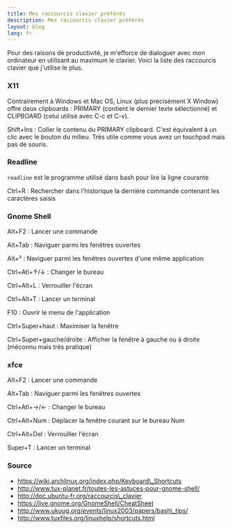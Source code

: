 ```yaml
---
title: Mes raccourcis clavier préférés
description: Mes raccourcis clavier préférés
layout: blog
lang: fr
---
```

Pour des raisons de productivité, je m'efforce de dialoguer avec mon ordinateur en utilisant au
maximum le clavier. Voici la liste des raccourcis clavier que j'utilise le plus.

### X11

Contrairement à Windows et Mac OS, Linux (plus précisément X Window) offre deux clipboards : PRIMARY
(contient le dernier texte sélectionné) et CLIPBOARD (celui utilisé avec C-c et C-v).

Shift+Ins : Coller le contenu du PRIMARY clipboard. C'est équivalent à un clic avec le bouton du
milieu. Très utile comme vous avez un touchpad mais pas de souris.

### Readline

`readline` est le programme utilisé dans bash pour lire la ligne courante

Ctrl+R : Rechercher dans l'historique la dernière commande contenant les caractères saisis

### Gnome Shell

Alt+F2 : Lancer une commande

Alt+Tab : Naviguer parmi les fenêtres ouvertes

Alt+² : Naviguer parmi les fenêtres ouvertes d'une même application

Ctrl+Atl+↑/↓ : Changer le bureau

Ctrl+Alt+L : Verrouiller l'écran

Ctrl+Alt+T : Lancer un terminal

F10 : Ouvrir le menu de l'application

Ctrl+Super+haut : Maximiser la fenêtre

Ctrl+Super+gauche/droite : Afficher la fenêtre à gauche ou à droite (méconnu mais très pratique)

### xfce

Alt+F2 : Lancer une commande

Alt+Tab : Naviguer parmi les fenêtres ouvertes

Ctrl+Atl+→/← : Changer le bureau

Ctrl+Alt+Num : Déplacer la fenêtre courant sur le bureau Num

Ctrl+Alt+Del : Verrouiller l'écran

Super+T : Lancer un terminal

### Source

-   https://wiki.archlinux.org/index.php/Keyboard\_Shortcuts
-   http://www.tux-planet.fr/toutes-les-astuces-pour-gnome-shell/
-   http://doc.ubuntu-fr.org/raccourcis\_clavier
-   https://live.gnome.org/GnomeShell/CheatSheet
-   http://www.ukuug.org/events/linux2003/papers/bash\_tips/
-   http://www.tuxfiles.org/linuxhelp/shortcuts.html

